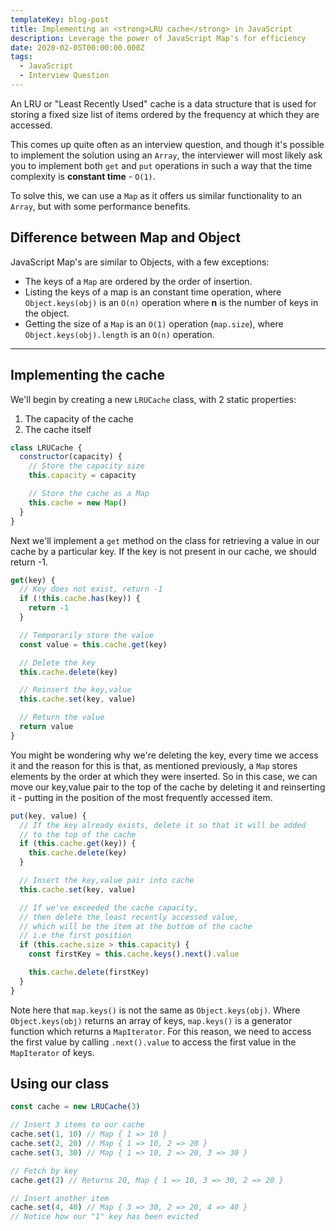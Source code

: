 ```yaml
---
templateKey: blog-post
title: Implementing an <strong>LRU cache</strong> in JavaScript
description: Leverage the power of JavaScript Map's for efficiency
date: 2020-02-05T00:00:00.000Z
tags:
  - JavaScript
  - Interview Question
---
```


An LRU or "Least Recently Used" cache is a data structure that is used for
storing a fixed size list of items ordered by the frequency at which they are
accessed.

This comes up quite often as an interview question, and though it's possible to
implement the solution using an `Array`, the interviewer will most likely ask
you to implement both `get` and `put` operations in such a way that the time
complexity is **constant time** - `O(1)`.

To solve this, we can use a `Map` as it offers us similar functionality to an
`Array`, but with some performance benefits.

## Difference between Map and Object

JavaScript Map's are similar to Objects, with a few exceptions:

- The keys of a `Map` are ordered by the order of insertion.
- Listing the keys of a map is an constant time operation, where
  `Object.keys(obj)` is an `O(n)` operation where **n** is the number of keys in
  the object.
- Getting the size of a `Map` is an `O(1)` operation (`map.size`), where
  `Object.keys(obj).length` is an `O(n)` operation.

---

## Implementing the cache

We'll begin by creating a new `LRUCache` class, with 2 static properties:

1. The capacity of the cache
2. The cache itself

```js
class LRUCache {
  constructor(capacity) {
    // Store the capacity size
    this.capacity = capacity

    // Store the cache as a Map
    this.cache = new Map()
  }
}
```

Next we'll implement a `get` method on the class for retrieving a value in our
cache by a particular key. If the key is not present in our cache, we should
return -1.

```js
get(key) {
  // Key does not exist, return -1
  if (!this.cache.has(key)) {
    return -1
  }

  // Temporarily store the value
  const value = this.cache.get(key)

  // Delete the key
  this.cache.delete(key)

  // Reinsert the key,value
  this.cache.set(key, value)

  // Return the value
  return value
}
```

You might be wondering why we're deleting the key, every time we access it and
the reason for this is that, as mentioned previously, a `Map` stores elements by
the order at which they were inserted. So in this case, we can move our
key,value pair to the top of the cache by deleting it and reinserting it -
putting in the position of the most frequently accessed item.

```js
put(key, value) {
  // If the key already exists, delete it so that it will be added
  // to the top of the cache
  if (this.cache.get(key)) {
    this.cache.delete(key)
  }

  // Insert the key,value pair into cache
  this.cache.set(key, value)

  // If we've exceeded the cache capacity,
  // then delete the least recently accessed value,
  // which will be the item at the bottom of the cache
  // i.e the first position
  if (this.cache.size > this.capacity) {
    const firstKey = this.cache.keys().next().value

    this.cache.delete(firstKey)
  }
}
```

Note here that `map.keys()` is not the same as `Object.keys(obj)`. Where
`Object.keys(obj)` returns an array of keys, `map.keys()` is a generator
function which returns a `MapIterator`. For this reason, we need to access the
first value by calling `.next().value` to access the first value in the
`MapIterator` of keys.

## Using our class

```js
const cache = new LRUCache(3)

// Insert 3 items to our cache
cache.set(1, 10) // Map { 1 => 10 }
cache.set(2, 20) // Map { 1 => 10, 2 => 20 }
cache.set(3, 30) // Map { 1 => 10, 2 => 20, 3 => 30 }

// Fetch by key
cache.get(2) // Returns 20, Map { 1 => 10, 3 => 30, 2 => 20 }

// Insert another item
cache.set(4, 40) // Map { 3 => 30, 2 => 20, 4 => 40 }
// Notice how our "1" key has been evicted
```
